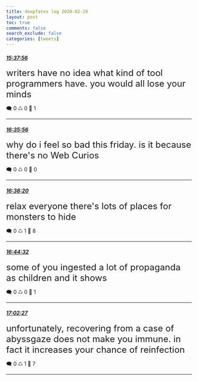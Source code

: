 ```yaml
---
title: deepfates log 2020-02-28
layout: post
toc: true
comments: false
search_exclude: false
categories: [tweets]
---
```



#### <a href = "https://twitter.com/deepfates/status/1233521744281034755">*15:37:56*</a>

<font size="5">writers have no idea what kind of tool programmers have. you would all lose your minds</font>



🗨️ 0 ♺ 0 🤍  1   

---
    
#### <a href = "https://twitter.com/deepfates/status/1233536341654163456">*16:35:56*</a>

<font size="5">why do i feel so bad this friday. is it because there's no Web Curios</font>



🗨️ 0 ♺ 0 🤍  0   

---
    
#### <a href = "https://twitter.com/deepfates/status/1233536944262369280">*16:38:20*</a>

<font size="5">relax everyone  there's lots of places for monsters to hide</font>



🗨️ 0 ♺ 1 🤍  8   

---
    
#### <a href = "https://twitter.com/deepfates/status/1233538507747934208">*16:44:32*</a>

<font size="5">some of you ingested a lot of propaganda as children and it shows</font>



🗨️ 0 ♺ 0 🤍  1   

---
    
#### <a href = "https://twitter.com/deepfates/status/1233543015831990272">*17:02:27*</a>

<font size="5">unfortunately, recovering from a case of abyssgaze does not make you immune. in fact it increases your chance of reinfection</font>



🗨️ 0 ♺ 1 🤍  7   

---
    
            


